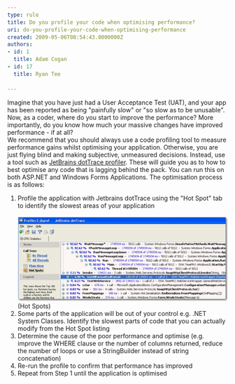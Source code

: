 ```yaml
---
type: rule
title: Do you profile your code when optimising performance?
uri: do-you-profile-your-code-when-optimising-performance
created: 2009-05-06T08:54:43.0000000Z
authors:
- id: 1
  title: Adam Cogan
- id: 17
  title: Ryan Tee

---
```


Imagine that you have just had a User Acceptance Test (UAT), and your app has been reported as being "painfully slow" or "so slow as to be unusable". Now, as a coder, where do you start to improve the performance? More importantly, do you know how much your massive changes have improved performance - if at all? <br> 
We recommend that you should always use a code profiling tool to measure performance gains whilst optimising your application. Otherwise, you are just flying blind and making subjective, unmeasured decisions. Instead, use a tool such as [JetBrains dotTrace profiler](http://www.ssw.com.au/ssw/Redirect/JetbrainsNETProfiler.htm). These will guide you as to how to best optimise any code that is lagging behind the pack. You can run this on both ASP.NET and Windows Forms Applications. The optimisation process is as follows:

1. Profile the application with Jetbrains dotTrace using the "Hot Spot" tab to identify the slowest areas of your application<br>    
![ Identify which parts of your code take the longest ](JetBrainsProfilerHotSpots.jpg) 
(Hot Spots)
2. Some parts of the application will be out of your control e.g. .NET System Classes. Identify the slowest parts of code that you can actually modify from the Hot Spot listing
3. Determine the cause of the poor performance and optimise (e.g. improve the WHERE clause or the number of columns returned, reduce the number of loops or use a StringBuilder instead of string concatenation)
4. Re-run the profile to confirm that performance has improved
5. Repeat from Step 1 until the application is optimised

